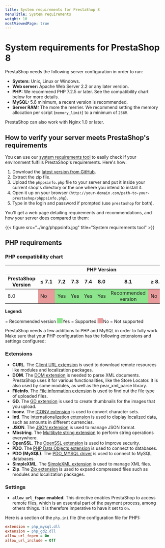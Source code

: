```yaml
---
title: System requirements for PrestaShop 8
menuTitle: System requirements
weight: 10
mostViewedPage: true
---
```


<style type="text/css">
.h-version-titles th:not(:first-child) {
  text-align: center;
}

.support-yes, .example-yes {
  background-color: #8ce48c;
  text-align: center;
}
.support-no, .example-no {
  background-color: #e89b9b;
}
.example-yes, .example-no {
  display: inline-block;
  width: 1.1rem; 
  height: 1.1rem;
  margin-bottom: -2px;
}
</style>

# System requirements for PrestaShop 8

PrestaShop needs the following server configuration in order to run:

* **System:** Unix, Linux or Windows.
* **Web server:** Apache Web Server 2.2 or any later version.
* **PHP:** We recommend PHP 7.2.5 or later. See the compatibility chart below for more details. 
* **MySQL:** 5.6 minimum, a recent version is recommended.
* **Server RAM:** The more the merrier. We recommend setting the memory allocation per script (`memory_limit`) to a minimum of `256M`.

PrestaShop can also work with Nginx 1.0 or later.

## How to verify your server meets PrestaShop's requirements

You can use our [system requirements tool](https://github.com/PrestaShop/php-ps-info/) to easily check if your environment fulfills PrestaShop's requirements. Here's how:

1. Download the [latest version from GitHub](https://github.com/PrestaShop/php-ps-info/releases).
2. Extract the zip file.
3. Upload the `phppsinfo.php` file to your server and put it inside your current shop's directory or the one where you intend to install it.
4. Open it up on your browser (`http://your-domain.com/path-to-your-prestashop/phppsinfo.php`).
5. Type in the login and password if prompted (use `prestashop` for both).

You'll get a web page detailing requirements and recommendations, and how your server does compared to them:

{{< figure src="../img/phppsinfo.jpg" title="System requirements tool" >}}

## PHP requirements

### PHP compatibility chart

<table>
  <thead>
    <tr>
      <th></th>
      <th colspan="12" style="text-align:center">PHP Version</th>
    </tr>
    <tr class="h-version-titles">
      <th>PrestaShop Version</th>
      <th>&le;&nbsp;7.1</th>
      <th>7.2</th>
      <th>7.3</th>
      <th>7.4</th>
      <th>8.0</th>
      <th>8.1</th>
      <th>&ge;&nbsp;8.2</th>
    </tr>
  </thead>
<tbody>
  <tr>
    <td>8.0</td>
    <td class="support-no"><span class="sr-only">No</span></td>
    <td class="support-yes"><span class="sr-only">Yes</span></td>
    <td class="support-yes"><span class="sr-only">Yes</span></td>
    <td class="support-yes"><span class="sr-only">Yes</span></td>
    <td class="support-yes"><span class="sr-only">Yes</span></td>
    <td class="support-yes">
      <i class="fa fa-check" aria-hidden="true" title="Recommended version"></i>
      <span class="sr-only">Recommended version</span>
    </td>
    <td class="support-no"><span class="sr-only">No</span></td>
  </tr>
</tbody>
</table>

**Legend:**

<i class="fa fa-check" aria-hidden="true"></i> = Recommended version
<span class="example-yes"></span><span class="sr-only">Yes</span> = Supported
<span class="example-no"></span><span class="sr-only">No</span> = Not supported



PrestaShop needs a few additions to PHP and MySQL in order to fully work. Make sure that your PHP configuration has the following extensions and settings configured:

### Extensions

* **CURL**. The [Client URL extension](https://php.net/manual/en/book.curl.php) is used to download remote resources like modules and localization packages.
* **DOM**. The [DOM extension](https://php.net/manual/en/book.dom.php) is needed to parse XML documents. PrestaShop uses it for various functionalities, like the Store Locator. It is also used by some modules, as well as the pear_xml_parse library.
* **Fileinfo**. The [File information extension](https://php.net/manual/en/book.fileinfo.php) is used to find out the file type of uploaded files.
* **GD**. The [GD extension](https://php.net/manual/en/book.image.php) is used to create thumbnails for the images that you upload.
* **Iconv**. The [ICONV extension](https://www.php.net/manual/en/book.iconv.php) is used to convert character sets.
* **Intl**. The [Internationalization extension](https://php.net/manual/en/book.intl.php) is used to display localized data, such as amounts in different currencies.
* **JSON**. The [JSON extension](https://www.php.net/manual/en/json.installation.php) is used to manage JSON format.
* **Mbstring**. The [Multibyte string extension](https://www.php.net/manual/en/book.mbstring.php) to perform string operations everywhere.
* **OpenSSL**. The [OpenSSL extension](https://www.php.net/manual/en/book.openssl.php) is used to improve security.
* **PDO**. The [PHP Data Objects extension](https://www.php.net/manual/en/book.pdo.php) is used to connect to databases.
* **PDO (MySQL)**. The [PDO_MYSQL driver](https://www.php.net/manual/en/ref.pdo-mysql.php) is used to connect to MySQL databases.
* **SimpleXML**. The [SimpleXML extension](https://www.php.net/manual/en/intro.simplexml.php) is used to manage XML files.
* **Zip**. The [Zip extension](https://php.net/manual/en/book.zip.php) is used to expand compressed files such as modules and localization packages.

### Settings

* **`allow_url_fopen` enabled**. This directive enables PrestaShop to access remote files, which is an essential part of the payment process, among others things. It is therefore imperative to have it set to `On`.

Here is a section of the `php.ini` file (the configuration file for PHP):

```ini
extension = php_mysql.dll
extension = php_gd2.dll
allow_url_fopen = On
allow_url_include = Off
```

